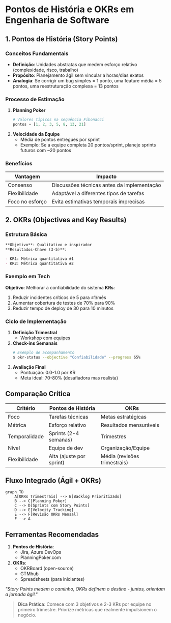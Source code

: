 # Pontos de História e OKRs em Engenharia de Software

## 1. Pontos de História (Story Points)

### Conceitos Fundamentais

- **Definição**: Unidades abstratas que medem esforço relativo (complexidade, risco, trabalho)
- **Propósito**: Planejamento ágil sem vincular a horas/dias exatos
- **Analogia**:
  Se corrigir um bug simples = 1 ponto,
  uma feature média = 5 pontos,
  uma reestruturação complexa = 13 pontos

### Processo de Estimação

1. **Planning Poker**
   ```python
   # Valores típicos na sequência Fibonacci
   pontos = [1, 2, 3, 5, 8, 13, 21]
   ```
2. **Velocidade da Equipe**
   - Média de pontos entregues por sprint
   - Exemplo: Se a equipe completa 20 pontos/sprint, planeje sprints futuros com ~20 pontos

### Benefícios

| Vantagem        | Impacto                                    |
| --------------- | ------------------------------------------ |
| Consenso        | Discussões técnicas antes da implementação |
| Flexibilidade   | Adaptável a diferentes tipos de tarefas    |
| Foco no esforço | Evita estimativas temporais imprecisas     |

## 2. OKRs (Objectives and Key Results)

### Estrutura Básica

```markdown
**Objetivo**: Qualitativo e inspirador
**Resultados-Chave (3-5)**:

- KR1: Métrica quantitativa #1
- KR2: Métrica quantitativa #2
```

### Exemplo em Tech

**Objetivo**: Melhorar a confiabilidade do sistema
**KRs**:

1. Reduzir incidentes críticos de 5 para ≤1/mês
2. Aumentar cobertura de testes de 70% para 90%
3. Reduzir tempo de deploy de 30 para 10 minutos

### Ciclo de Implementação

1. **Definição Trimestral**
   - Workshop com equipes
2. **Check-ins Semanais**
   ```bash
   # Exemplo de acompanhamento
   $ okr-status --objective "Confiabilidade" --progress 65%
   ```
3. **Avaliação Final**
   - Pontuação: 0.0-1.0 por KR
   - Meta ideal: 70-80% (desafiadora mas realista)

## Comparação Crítica

| Critério      | Pontos de História       | OKRs                         |
| ------------- | ------------------------ | ---------------------------- |
| Foco          | Tarefas técnicas         | Metas estratégicas           |
| Métrica       | Esforço relativo         | Resultados mensuráveis       |
| Temporalidade | Sprints (2-4 semanas)    | Trimestres                   |
| Nível         | Equipe de dev            | Organização/Equipe           |
| Flexibilidade | Alta (ajuste por sprint) | Média (revisões trimestrais) |

## Fluxo Integrado (Ágil + OKRs)

```mermaid
graph TD
    A[OKRs Trimestrais] --> B[Backlog Prioritizado]
    B --> C[Planning Poker]
    C --> D[Sprints com Story Points]
    D --> E[Velocity Tracking]
    E --> F[Revisão OKRs Mensal]
    F --> A
```

## Ferramentas Recomendadas

1. **Pontos de História**:
   - Jira, Azure DevOps
   - PlanningPoker.com
2. **OKRs**:
   - OKRBoard (open-source)
   - GTMhub
   - Spreadsheets (para iniciantes)

_"Story Points medem o caminho, OKRs definem o destino - juntos, orientam a jornada ágil."_

> **Dica Prática**: Comece com 3 objetivos e 2-3 KRs por equipe no primeiro trimestre. Priorize métricas que realmente impulsionem o negócio.

